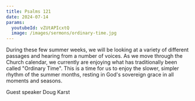 ```yaml
---
title: Psalms 121
date: 2024-07-14
params:
  youtubeId: vZUtAPIcxtQ
  image: /images/sermons/ordinary-time.jpg
---
```


During these few summer weeks, we will be looking at a variety of different passages and hearing from a number of voices.  As we move through the Church calendar, we currently are enjoying what has traditionally been called "Ordinary Time". This is a time for us to enjoy the slower, simpler rhythm of the summer months, resting in God's sovereign grace in all moments and seasons. 

Guest speaker Doug Karst
